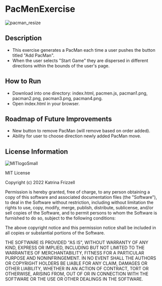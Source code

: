 # PacMenExercise
![pacman_resize](https://user-images.githubusercontent.com/93966332/152301618-623f3b8c-9b11-4d91-b1e1-aee3e1511a21.png)


## Description
+ This exercise generates a PacMan each time a user pushes the button titled "Add PacMan".
+ When the user selects "Start Game" they are dispersed in different directions within the bounds of the user's page.

## How to Run
+ Download into one directory: index.html, pacmen.js, pacman1.png, pacman2.png, pacman3.png, pacman4.png.
+ Open index.html in your browser.

## Roadmap of Future Improvements
+ New button to remove PacMan (will remove based on order added).
+ Ability for user to choose direction newly added PacMan move.

## License Information

![MITlogoSmall](https://user-images.githubusercontent.com/93966332/152299112-c8506c29-78d4-4f69-8576-f5b71dd1b957.png)

MIT License

Copyright (c) 2022 Katrina Frizzell

Permission is hereby granted, free of charge, to any person obtaining a copy of this software and associated documentation files (the "Software"), to deal in the Software without restriction, including without limitation the rights to use, copy, modify, merge, publish, distribute, sublicense, and/or sell copies of the Software, and to permit persons to whom the Software is furnished to do so, subject to the following conditions:

The above copyright notice and this permission notice shall be included in all copies or substantial portions of the Software.

THE SOFTWARE IS PROVIDED "AS IS", WITHOUT WARRANTY OF ANY KIND, EXPRESS OR IMPLIED, INCLUDING BUT NOT LIMITED TO THE WARRANTIES OF MERCHANTABILITY, FITNESS FOR A PARTICULAR PURPOSE AND NONINFRINGEMENT. IN NO EVENT SHALL THE AUTHORS OR COPYRIGHT HOLDERS BE LIABLE FOR ANY CLAIM, DAMAGES OR OTHER LIABILITY, WHETHER IN AN ACTION OF CONTRACT, TORT OR OTHERWISE, ARISING FROM, OUT OF OR IN CONNECTION WITH THE SOFTWARE OR THE USE OR OTHER DEALINGS IN THE SOFTWARE.
